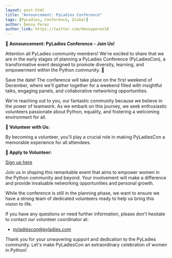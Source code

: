 ```yaml
---
layout: post.html
title: "Announcement: PyLadies Conference"
tags: [PyLadies, Conference, Global]
author: Denny Perez
author_link: https://twitter.com/dennyperez18
---
```


**📢 Announcement: PyLadies Conference - Join Us!**

Attention all PyLadies community members! We're excited to share that we are in
the early stages of planning a PyLadies Conference (PyLadiesCon),
a transformative event designed to promote diversity, learning, and empowerment
within the Python community. 🎉

Save the date! The conference will take place on the first weekend of December,
where we'll gather together for a weekend filled with insightful talks,
engaging panels, and collaborative networking opportunities.

We're reaching out to you, our fantastic community because we believe in the
power of teamwork. As we embark on this journey, we seek enthusiastic volunteers
passionate about Python, equality, and fostering a welcoming environment for all.

**🌟 Volunteer with Us:**

By becoming a volunteer, you'll play a crucial role in making PyLadiesCon a
memorable experience for all attendees.

**🔗 Apply to Volunteer:**

[Sign up here](https://forms.gle/SYHFjbReEFoLuTE77)

Join us in shaping this remarkable event that aims to empower women in the Python
community and beyond. Your involvement will make a difference and provide invaluable
networking opportunities and personal growth.

While the conference is still in the planning phase, we want to ensure we have a
strong team of dedicated volunteers ready to help us bring this vision to life.

If you have any questions or need further information, please don't hesitate to
contact our volunteer coordinator at:

- [pyladiescon@pyladies.com](mailto:pyladiescon@pyladies.com)

Thank you for your unwavering support and dedication to the PyLadies community.
Let's make PyLadiesCon an extraordinary celebration of women in Python!

